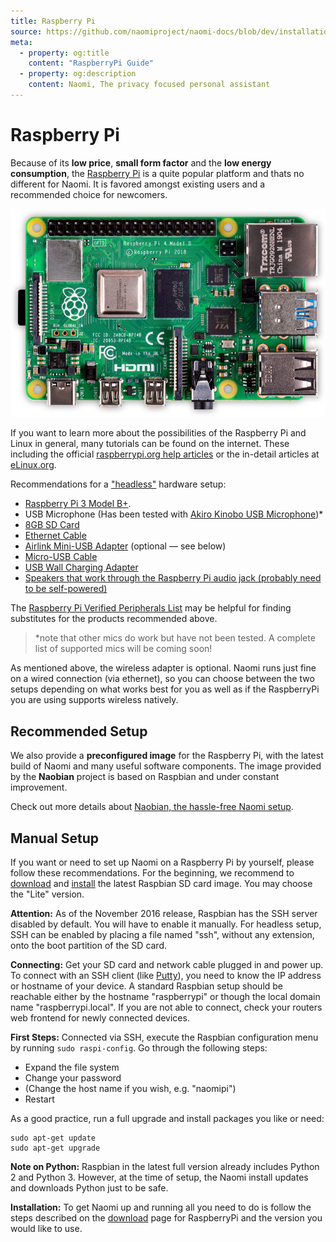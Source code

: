 ```yaml
---
title: Raspberry Pi
source: https://github.com/naomiproject/naomi-docs/blob/dev/installation/rasppi.md
meta:
  - property: og:title
    content: "RaspberryPi Guide"
  - property: og:description
    content: Naomi, The privacy focused personal assistant
---
```


# Raspberry Pi

Because of its **low price**, **small form factor** and the **low energy consumption**, the [Raspberry Pi](https://www.raspberrypi.org) is a quite popular platform and thats no different for Naomi.
It is favored amongst existing users and a recommended choice for newcomers.

![Raspberry Pi 4 Model B](./system/rpi4b.png)

If you want to learn more about the possibilities of the Raspberry Pi and Linux in general, many tutorials can be found on the internet.
These including the official [raspberrypi.org help articles](https://www.raspberrypi.org/help) or the in-detail articles at [eLinux.org](http://elinux.org/RPi_Tutorials).

Recommendations for a ["headless"](https://en.wikipedia.org/wiki/Headless_computer) hardware setup:


- [Raspberry Pi 3 Model B+](https://www.raspberrypi.org/products/raspberry-pi-3-model-b-plus/).
- USB Microphone (Has been tested with [Akiro Kinobo USB Microphone](https://www.amazon.com/dp/B06XVXKDXC/))*
- [8GB SD Card](https://www.amazon.com/Sandisk-Ultra-Micro-UHS-I-Adapter/dp/B07GH5J77R)
- [Ethernet Cable](https://www.amazon.com/gp/product/B00N2VILDM/)
- [Airlink Mini-USB Adapter](https://www.amazon.com/Airlink101-AWLL5088V2-Wireless-Ultra-Adapter/dp/B00EE940IG) (optional — see below)
- [Micro-USB Cable](https://www.amazon.com/AmazonBasics-Male-Micro-Cable-Black/dp/B0711PVX6Z/)
- [USB Wall Charging Adapter](https://www.amazon.com/AmazonBasics-One-Port-USB-Wall-Charger/dp/B0773J79KC/)
- [Speakers that work through the Raspberry Pi audio jack (probably need to be self-powered)](https://www.google.com/shopping/product/1749789584867681205)

The [Raspberry Pi Verified Peripherals List](https://www.raspberrypi.org/products/) may be helpful for finding substitutes for the products recommended above.

> *note that other mics do work but have not been tested. A complete list of supported mics will be coming soon!

As mentioned above, the wireless adapter is optional. Naomi runs just fine on a wired connection (via ethernet), so you can choose between the two setups depending on what works best for you as well as if the RaspberryPi you are using supports wireless natively.

## Recommended Setup

We also provide a **preconfigured image** for the Raspberry Pi, with the latest build of Naomi and many useful software components.
The image provided by the **Naobian** project is based on Raspbian and under constant improvement.

Check out more details about [Naobian, the hassle-free Naomi setup](naobian.html).

## Manual Setup

If you want or need to set up Naomi on a Raspberry Pi by yourself, please follow these recommendations.
For the beginning, we recommend to [download](https://www.raspberrypi.org/downloads/raspbian) and [install](https://www.raspberrypi.org/documentation/installation/installing-images/README.md) the latest Raspbian SD card image.
You may choose the "Lite" version.

**Attention:**
As of the November 2016 release, Raspbian has the SSH server disabled by default.
You will have to enable it manually.
For headless setup, SSH can be enabled by placing a file named "ssh", without any extension, onto the boot partition of the SD card.

**Connecting:**
Get your SD card and network cable plugged in and power up.
To connect with an SSH client (like [Putty](https://www.raspberrypi.org/documentation/remote-access/ssh/windows.md)), you need to know the IP address or hostname of your device.
A standard Raspbian setup should be reachable either by the hostname "raspberrypi" or though the local domain name "raspberrypi.local".
If you are not able to connect, check your routers web frontend for newly connected devices.

**First Steps:**
Connected via SSH, execute the Raspbian configuration menu by running `sudo raspi-config`.
Go through the following steps:

- Expand the file system
- Change your password
- (Change the host name if you wish, e.g. "naomipi")
- Restart

As a good practice, run a full upgrade and install packages you like or need:

```shell
sudo apt-get update
sudo apt-get upgrade
```

**Note on Python:**
Raspbian in the latest full version already includes Python 2 and Python 3.
However, at the time of setup, the Naomi install updates and downloads Python just to be safe.

**Installation:**
To get Naomi up and running all you need to do is follow the steps described on the [download](/download/) page for RaspberryPi and the version you would like to use.

<DocPreviousVersions/>
<EditPageLink/>
